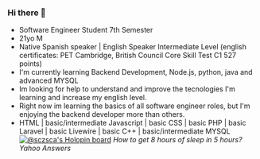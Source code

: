 ### Hi there 👋

<!--
**SczSca/SczSca** is a ✨ _special_ ✨ repository because its `README.md` (this file) appears on your GitHub profile.

Here are some ideas to get you started:

- 🔭 I’m currently working on ...
- 🌱 I’m currently learning ...
- 👯 I’m looking to collaborate on ...
- 🤔 I’m looking for help with ...
- 💬 Ask me about ...
- 📫 How to reach me: ...
- 😄 Pronouns: ...
- ⚡ Fun fact: ...
-->
- Software Engineer Student 7th Semester
- 21yo M
- Native Spanish speaker | English Speaker Intermediate Level (english certificates: PET Cambridge, British Council Core Skill Test C1 527 points)
- I'm currently learning Backend Development, Node.js, python, java and advanced MYSQL
- Im looking for help to understand and improve the tecnologies I'm learning and increase my english level.
- Right now im learning the basics of all software engineer roles, but I'm enjoying the backend developer more than others.
- HTML | basic/intermediate Javascript | basic CSS | basic PHP | basic Laravel | basic Livewire | basic C++ | basic/intermediate MYSQL
[![@sczsca's Holopin board](https://holopin.me/sczsca)](https://holopin.io/@sczsca)
*How to get 8 hours of sleep in 5 hours? Yahoo Answers*
